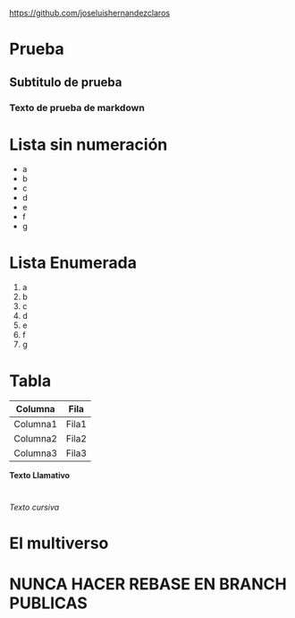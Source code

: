 https://github.com/joseluishernandezclaros

# Prueba
## Subtitulo de prueba
### Texto de prueba de markdown

# Lista sin numeración
* a
* b
* c
* d
* e
* f
* g

# Lista Enumerada
1. a
1. b
1. c
1. d
1. e
1. f
1. g

# Tabla
| Columna | Fila |
|---------|------|
| Columna1 | Fila1 |
| Columna2 | Fila2 |
| Columna3 | Fila3 |


**Texto Llamativo**
#
_Texto cursiva_

# El multiverso

# NUNCA HACER REBASE EN BRANCH PUBLICAS